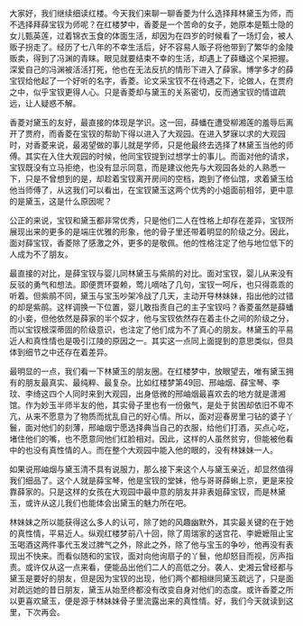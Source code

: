 
大家好，我们继续细读红楼。今天我们来聊一聊香菱为什么选择拜林黛玉为师，而不选择拜薛宝钗为师呢？在红楼梦中，香菱是一个苦命的女子，她原本是甄士隐的女儿甄英莲，过着锦衣玉食的体面生活，却因为在四岁的时候看了一场灯会，被人贩子拐走了。经历了七八年的不幸生活后，好不容易人贩子将他带到了繁华的金陵贩卖，得到了冯渊的青睐。眼见就要结束不幸的生活，却遇上了薛蟠这个呆把握。深爱自己的冯渊被活活打死，他也在无法反抗的情形下进入了薛家。博学多才的薛宝钗给他起了一个好听的名字，香菱。论文采宝钗不在待遇之下，论做人，在贾府之中，似乎宝钗更得人心。只是香菱却与黛玉的关系密切，反而通宝钗的情谊疏远，让人疑惑不解。

香菱对黛玉的友好，最直接的体现是学识。这一回，薛蟠在遭受柳湘莲的羞辱后离开了贾府，而香菱在宝钗的帮助下得以进入了大观园。在进入梦寐以求的大观园时，对香菱来说，最渴望做的事儿就是学师，只是他最终去选择了林黛玉当他的师傅。其实在入住大观园的时候，他同宝钗提到过想学士的事儿。而面对他的请求，宝钗既没有立马拒绝，也没有显示同意，而是建议他先与大观园各处的人熟悉一下，只是不曾想到的是，却趁着宝钗离开房间的空档，跑到了修仙馆，求着黛玉给他当师傅了，从这我们可以看出，在宝钗黛玉这两个优秀的小姐面前相邻，更中意的是黛玉，这是什么原因呢？

公正的来说，宝钗和黛玉都非常优秀，只是他们二人在性格上却存在差异，宝钗所展现出来的更多的是端庄优雅的形象，他的骨子里还带着明显的阶级之分。因此，面对薛宝钗，香菱除了感激之外，更多的是敬佩。他的性格注定了他与地位低下的人成为不了朋友。

最直接的对比，是薛宝钗与婴儿同林黛玉与紫鹃的对比。面对宝钗，婴儿从来没有反驳的勇气和想法。即便贾环耍赖，莺儿嘀咕了几句，宝钗一呵斥，也只得乖乖的听着。但紫鹃不同，黛玉与宝玉吵架冷战了几天，主动开导林妹妹，指出他的过错的却是紫鹃。这样调换一下位置，婴儿敢指责自己的主子宝钗吗？香菱虽然是薛蟠的小妾，但他依然是薛家的半个奴才，他与宝钗依然存在着主仆之间的阶级之分，而以宝钗根深蒂固的阶级意识，也注定了他们成为不了真心的朋友。林黛玉的平易近人和真性情也是吸引江陵的原因之一。其实这一点同上面提到的意思类似，但具体到细节之中还存在着差异。

最明显的一点，我们看一下林黛玉的朋友圈。在红楼梦中，放眼望去，唯有黛玉拥有的朋友最真实、最纯粹、最复杂。比如红楼梦第49回、邢岫烟、薛宝琴、李玟、李绮这四个人同时来到大观园，出身低微的邢岫烟最喜欢去的地方就是潇湘馆。作为妙玉半师半友的他，其实骨子里也有一份傲气，是处于贫困却依旧不卑不亢，从来不愿意为了物质而扰乱自己的好心情。所以，面对迎春房里刁钻的婆子丫鬟，面对他们的刻薄，邢岫烟宁愿选择典当自己的衣服，给他们打酒，买点心吃，堵住他们的嘴，也不愿意同他们红脸相对。因此，这样的人虽然贫穷，但能被他看中的也没有真性情的人。而在整个大观园中能入他的眼的，没有林妹妹一人。

如果说邢岫烟与黛玉清不具有说服力，那么接下来这个人与黛玉亲近，却显然值得我们细品了。这个人就是薛宝琴，他是宝钗的堂妹，他与哥哥薛蝌上京，更是来投靠薛家的。只是这样的女孩在大观园中最中意的朋友并非表姐薛宝钗，而是林黛玉，或许从这儿我们也能体会出黛玉的魅力所在吧。

林妹妹之所以能获得这么多人的认可，除了她的风趣幽默外，其实最关键的在于她的真性情，平易近人。纵观红楼梦前八十回，除了周瑞家的送宫花、李嬷嬷阻止宝玉喝酒这两件事代玉发过脾气之外，除此之外，除了他与宝玉的争吵，他再没有表现出不快来。而看似随和的宝钗，面对向他询扇子的丫鬟，他却怒目而视，厉声指责。或许仅从这一点来看，便能品出他们二人的高低之分。袭人、史湘云曾经都与黛玉是要好的朋友，但是因为宝钗的出现，他们两个都相继同黛玉疏远了，只是面对疏远她的昔日朋友，黛玉从始至终都没有改变自身对他们的态度。或许香菱之所以更喜欢黛玉，便是源于林妹妹骨子里流露出来的真性情。好，我们今天就读到这里，下次再会。


